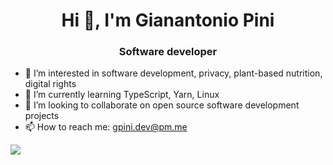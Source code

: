 <h1 align="center">Hi 👋, I'm Gianantonio Pini</h1>
<h3 align="center">Software developer</h3>

- 👀 I’m interested in software development, privacy, plant-based nutrition, digital rights
- 🌱 I’m currently learning TypeScript, Yarn, Linux
- 💞️ I’m looking to collaborate on open source software development projects
- 📫 How to reach me: gpini.dev@pm.me

<div>
  <a href="https://github-readme-stats.vercel.app/api?username=gianantoniopini&count_private=true&show_icons=true">
    <img src="https://github-readme-stats.vercel.app/api?username=gianantoniopini&count_private=true&show_icons=true" />
  </a>
</div>
